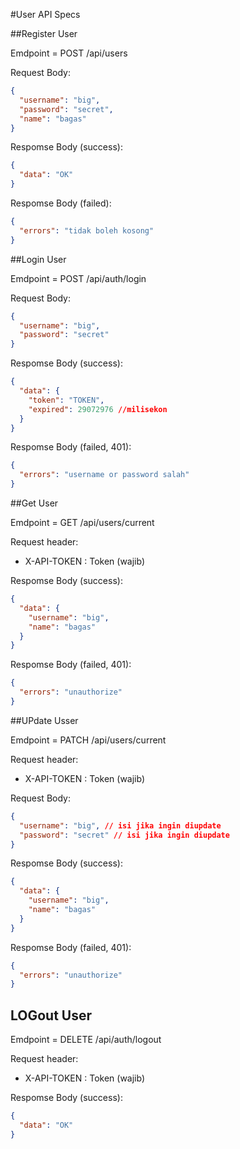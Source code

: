 #User API Specs

##Register User

Emdpoint = POST /api/users

Request Body:
```json
{
  "username": "big",
  "password": "secret",
  "name": "bagas"
}
```

Respomse Body (success):
```json
{
  "data": "OK"
}
```

Respomse Body (failed):
```json
{
  "errors": "tidak boleh kosong"
}
```

##Login User

Emdpoint = POST /api/auth/login

Request Body:
```json
{
  "username": "big",
  "password": "secret"
}
```

Respomse Body (success):
```json
{
  "data": {
    "token": "TOKEN",
    "expired": 29072976 //milisekon
  }
}
```

Respomse Body (failed, 401):
```json
{
  "errors": "username or password salah"
}
```

##Get User

Emdpoint = GET /api/users/current

Request header:
- X-API-TOKEN : Token (wajib)

Respomse Body (success):
```json
{
  "data": {
    "username": "big",
    "name": "bagas"
  }
}
```

Respomse Body (failed, 401):
```json
{
  "errors": "unauthorize"
}
```

##UPdate Usser

Emdpoint = PATCH /api/users/current

Request header:
- X-API-TOKEN : Token (wajib)

Request Body:
```json
{
  "username": "big", // isi jika ingin diupdate
  "password": "secret" // isi jika ingin diupdate
}
```

Respomse Body (success):
```json
{
  "data": {
    "username": "big",
    "name": "bagas"
  }
}
```

Respomse Body (failed, 401):
```json
{
  "errors": "unauthorize"
}
```

## LOGout User
Emdpoint = DELETE /api/auth/logout

Request header:
- X-API-TOKEN : Token (wajib)

Respomse Body (success):
```json
{
  "data": "OK"
}
```

